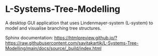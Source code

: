 # L-Systems-Tree-Modelling
A desktop GUI application that uses Lindenmayer-system (L-system) to model and visualise branching tree structures.

Sphinx documentation: https://htmlpreview.github.io/?https://raw.githubusercontent.com/savitakartik/L-Systems-Tree-Modelling/main/docs/source/_build/index.html
